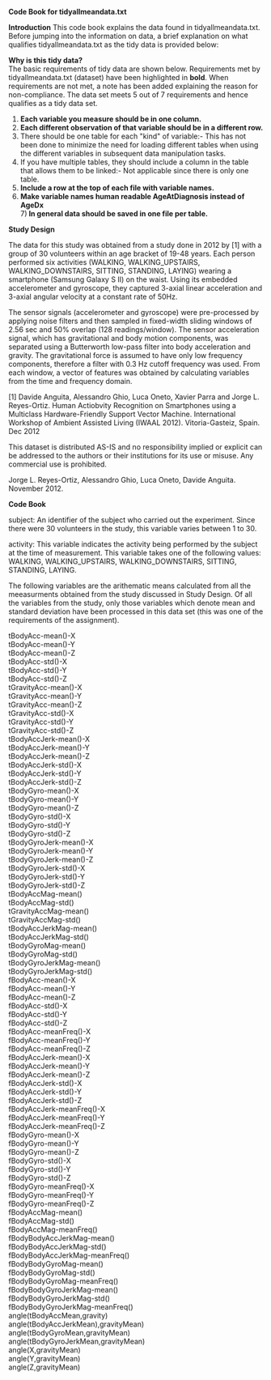 <b>Code Book for tidyallmeandata.txt</b>  


<b>Introduction</b>
This code book explains the data found in tidyallmeandata.txt. Before jumping into the information on data, a brief explanation on what qualifies tidyallmeandata.txt as the tidy data is provided below:  

<b> Why is this tidy data?</b>  
The basic requirements of tidy data are shown below. Requirements met by tidyallmeandata.txt (dataset) have been highlighted in <b>bold</b>. When requirements are not met, a note has been added explaining the reason for non-compliance. The data set meets 5 out of 7 requirements and hence qualifies as a tidy data set.  
1) <b>Each variable you measure should be in one column. </b>    
2) <b>Each different observation of that variable should be in a different row.</b>  
3) There should be one table for each "kind" of variable:- This has not been done to minimize the need for loading different tables when using the different variables in subsequent data manipulation tasks.   
4) If you have multiple tables, they should include a column in the table that allows them to be linked:- Not applicable since there is only one table.  
5) <b>Include a row at the top of each file with variable names.</b>  
6) <b>Make variable names human readable AgeAtDiagnosis instead of AgeDx</b>  
7)<b> In general data should be saved in one file per table.</b>  

<b>Study Design</b>  

The data for this study was obtained from a study done in 2012 by [1] with a group of 30 volunteers within an age bracket of 19-48 years. Each person performed six activities (WALKING, WALKING_UPSTAIRS, WALKING_DOWNSTAIRS, SITTING, STANDING, LAYING) wearing a smartphone (Samsung Galaxy S II) on the waist. Using its embedded accelerometer and gyroscope, they captured 3-axial linear acceleration and 3-axial angular velocity at a constant rate of 50Hz. 

The sensor signals (accelerometer and gyroscope) were pre-processed by applying noise filters and then sampled in fixed-width sliding windows of 2.56 sec and 50% overlap (128 readings/window). The sensor acceleration signal, which has gravitational and body motion components, was separated using a Butterworth low-pass filter into body acceleration and gravity. The gravitational force is assumed to have only low frequency components, therefore a filter with 0.3 Hz cutoff frequency was used. From each window, a vector of features was obtained by calculating variables from the time and frequency domain. 


[1] Davide Anguita, Alessandro Ghio, Luca Oneto, Xavier Parra and Jorge L. Reyes-Ortiz. Human Actiobvity Recognition on Smartphones using a Multiclass Hardware-Friendly Support Vector Machine. International Workshop of Ambient Assisted Living (IWAAL 2012). Vitoria-Gasteiz, Spain. Dec 2012

This dataset is distributed AS-IS and no responsibility implied or explicit can be addressed to the authors or their institutions for its use or misuse. Any commercial use is prohibited.

Jorge L. Reyes-Ortiz, Alessandro Ghio, Luca Oneto, Davide Anguita. November 2012.  



<b>Code Book</b>  


subject:  An identifier of the subject who carried out the experiment. Since there were 30 volunteers in the study, this variable varies between 1 to 30.  


activity: This variable indicates the activity being performed by the subject at the time of measurement.  This variable takes one of the following values: WALKING, WALKING_UPSTAIRS, WALKING_DOWNSTAIRS, SITTING, STANDING, LAYING.  


The following variables are the arithematic means calculated from all the meeasurments obtained from the study discussed in Study Design. Of all the variables from the study, only those variables which denote mean and standard deviation have been processed in this data set (this was one of the requirements of the assignment).  

tBodyAcc-mean()-X  
tBodyAcc-mean()-Y  
tBodyAcc-mean()-Z  
tBodyAcc-std()-X  
tBodyAcc-std()-Y  
tBodyAcc-std()-Z  
tGravityAcc-mean()-X  
tGravityAcc-mean()-Y  
tGravityAcc-mean()-Z  
tGravityAcc-std()-X  
tGravityAcc-std()-Y  
tGravityAcc-std()-Z  
tBodyAccJerk-mean()-X  
tBodyAccJerk-mean()-Y  
tBodyAccJerk-mean()-Z  
tBodyAccJerk-std()-X  
tBodyAccJerk-std()-Y  
tBodyAccJerk-std()-Z  
tBodyGyro-mean()-X  
tBodyGyro-mean()-Y  
tBodyGyro-mean()-Z  
tBodyGyro-std()-X  
tBodyGyro-std()-Y  
tBodyGyro-std()-Z  
tBodyGyroJerk-mean()-X  
tBodyGyroJerk-mean()-Y  
tBodyGyroJerk-mean()-Z  
tBodyGyroJerk-std()-X  
tBodyGyroJerk-std()-Y  
tBodyGyroJerk-std()-Z  
tBodyAccMag-mean()  
tBodyAccMag-std()  
tGravityAccMag-mean()  
tGravityAccMag-std()  
tBodyAccJerkMag-mean()  
tBodyAccJerkMag-std()  
tBodyGyroMag-mean()  
tBodyGyroMag-std()  
tBodyGyroJerkMag-mean()  
tBodyGyroJerkMag-std()  
fBodyAcc-mean()-X  
fBodyAcc-mean()-Y  
fBodyAcc-mean()-Z  
fBodyAcc-std()-X  
fBodyAcc-std()-Y  
fBodyAcc-std()-Z  
fBodyAcc-meanFreq()-X  
fBodyAcc-meanFreq()-Y  
fBodyAcc-meanFreq()-Z  
fBodyAccJerk-mean()-X  
fBodyAccJerk-mean()-Y  
fBodyAccJerk-mean()-Z  
fBodyAccJerk-std()-X  
fBodyAccJerk-std()-Y  
fBodyAccJerk-std()-Z  
fBodyAccJerk-meanFreq()-X  
fBodyAccJerk-meanFreq()-Y  
fBodyAccJerk-meanFreq()-Z  
fBodyGyro-mean()-X  
fBodyGyro-mean()-Y  
fBodyGyro-mean()-Z  
fBodyGyro-std()-X  
fBodyGyro-std()-Y  
fBodyGyro-std()-Z  
fBodyGyro-meanFreq()-X  
fBodyGyro-meanFreq()-Y  
fBodyGyro-meanFreq()-Z  
fBodyAccMag-mean()  
fBodyAccMag-std()  
fBodyAccMag-meanFreq()  
fBodyBodyAccJerkMag-mean()  
fBodyBodyAccJerkMag-std()  
fBodyBodyAccJerkMag-meanFreq()  
fBodyBodyGyroMag-mean()  
fBodyBodyGyroMag-std()  
fBodyBodyGyroMag-meanFreq()  
fBodyBodyGyroJerkMag-mean()  
fBodyBodyGyroJerkMag-std()  
fBodyBodyGyroJerkMag-meanFreq()  
angle(tBodyAccMean,gravity)  
angle(tBodyAccJerkMean),gravityMean)  
angle(tBodyGyroMean,gravityMean)  
angle(tBodyGyroJerkMean,gravityMean)  
angle(X,gravityMean)  
angle(Y,gravityMean)  
angle(Z,gravityMean)  




